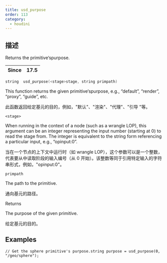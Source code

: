 ```yaml
---
title: usd_purpose
order: 113
category:
  - houdini
---
```

    
## 描述

Returns the primitive‘spurpose.

| Since | 17.5 |
| ----- | ---- |

```c
string  usd_purpose(<stage>stage, string primpath)
```

This function returns the given primitive‘spurpose, e.g., “default”,
“render”, “proxy”, “guide”, etc.

此函数返回给定基元的目的，例如，"默认"、"渲染"、"代理"、"引导 "等。

`<stage>`

When running in the context of a node (such as a wrangle LOP), this argument
can be an integer representing the input number (starting at 0) to read the
stage from. The integer is equivalent to the string form referencing a
particular input, e.g., “opinput:0”.

当在一个节点的上下文中运行时（如 wrangle
LOP），这个参数可以是一个整数，代表要从中读取阶段的输入编号（从 0 开始）。该整数等同于引用特定输入的字符串形式，例如，"opinput:0"。

`primpath`

The path to the primitive.

通向基元的路径。

Returns

The purpose of the given primitive.

给定基元的目的。

## Examples

    // Get the sphere primitive's purpose.string purpose = usd_purpose(0, "/geo/sphere");
